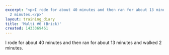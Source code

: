 ```yaml
---
excerpt: "<p>I rode for about 40 minutes and then ran for about 13 minutes and walked
  2 minutes.</p>"
layout: training_diary
title: 'Multi #6 (Brick)'
created: 1433369461
---
```

<p>I rode for about 40 minutes and then ran for about 13 minutes and walked 2 minutes.</p>
